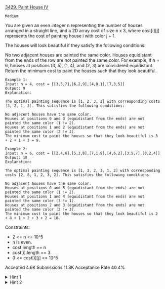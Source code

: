 [3429. Paint House IV](https://leetcode.com/problems/paint-house-iv/)

`Medium`

You are given an even integer n representing the number of houses arranged in a straight line, and a 2D array cost of size n x 3, where cost[i][j] represents the cost of painting house i with color j + 1.

The houses will look beautiful if they satisfy the following conditions:

No two adjacent houses are painted the same color.
Houses equidistant from the ends of the row are not painted the same color. For example, if n = 6, houses at positions (0, 5), (1, 4), and (2, 3) are considered equidistant.
Return the minimum cost to paint the houses such that they look beautiful.

```
Example 1:
Input: n = 4, cost = [[3,5,7],[6,2,9],[4,8,1],[7,3,5]]
Output: 9
Explanation:

The optimal painting sequence is [1, 2, 3, 2] with corresponding costs [3, 2, 1, 3]. This satisfies the following conditions:

No adjacent houses have the same color.
Houses at positions 0 and 3 (equidistant from the ends) are not painted the same color (1 != 2).
Houses at positions 1 and 2 (equidistant from the ends) are not painted the same color (2 != 3).
The minimum cost to paint the houses so that they look beautiful is 3 + 2 + 1 + 3 = 9.

Example 2:
Input: n = 6, cost = [[2,4,6],[5,3,8],[7,1,9],[4,6,2],[3,5,7],[8,2,4]]
Output: 18
Explanation:

The optimal painting sequence is [1, 3, 2, 3, 1, 2] with corresponding costs [2, 8, 1, 2, 3, 2]. This satisfies the following conditions:

No adjacent houses have the same color.
Houses at positions 0 and 5 (equidistant from the ends) are not painted the same color (1 != 2).
Houses at positions 1 and 4 (equidistant from the ends) are not painted the same color (3 != 1).
Houses at positions 2 and 3 (equidistant from the ends) are not painted the same color (2 != 3).
The minimum cost to paint the houses so that they look beautiful is 2 + 8 + 1 + 2 + 3 + 2 = 18.
```

Constraints:

- 2 <= n <= 10^5
- n is even.
- cost.length == n
- cost[i].length == 3
- 0 <= cost[i][j] <= 10^5

Accepted
4.6K
Submissions
11.3K
Acceptance Rate
40.4%

<details>
<summary>Hint 1</summary>

Use dynamic programming to calculate the minimum cost while ensuring that the adjacency and equidistant constraints are satisfied.

</details>
<details>
<summary>Hint 2</summary>

Try all 9 combinations of colors for equidistant pairs to get the minimum cost.

</details>